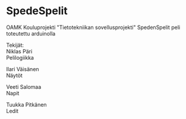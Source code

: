 # SpedeSpelit
OAMK Kouluprojekti "Tietotekniikan sovellusprojekti"
SpedenSpelit peli toteutettu arduinolla

Tekijät:             
Niklas Päri   
Pelilogiikka

Ilari Väisänen   
Näytöt

Veeti Salomaa     
Napit

Tuukka Pitkänen   
Ledit
